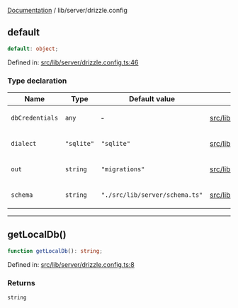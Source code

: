 [Documentation](../../modules.md) / lib/server/drizzle.config

## default

```ts
default: object;
```

Defined in: [src/lib/server/drizzle.config.ts:46](https://github.com/vtempest/Svelte-Starter-DOCS/tree/master/src/lib/server/drizzle.config.ts#L46)

### Type declaration

<table>
<thead>
<tr>
<th>Name</th>
<th>Type</th>
<th>Default value</th>
<th>Defined in</th>
</tr>
</thead>
<tbody>
<tr>
<td>

<a id="dbcredentials"></a> `dbCredentials`

</td>
<td>

`any`

</td>
<td>

&hyphen;

</td>
<td>

[src/lib/server/drizzle.config.ts:50](https://github.com/vtempest/Svelte-Starter-DOCS/tree/master/src/lib/server/drizzle.config.ts#L50)

</td>
</tr>
<tr>
<td>

<a id="dialect"></a> `dialect`

</td>
<td>

`"sqlite"`

</td>
<td>

`"sqlite"`

</td>
<td>

[src/lib/server/drizzle.config.ts:49](https://github.com/vtempest/Svelte-Starter-DOCS/tree/master/src/lib/server/drizzle.config.ts#L49)

</td>
</tr>
<tr>
<td>

<a id="out"></a> `out`

</td>
<td>

`string`

</td>
<td>

`"migrations"`

</td>
<td>

[src/lib/server/drizzle.config.ts:48](https://github.com/vtempest/Svelte-Starter-DOCS/tree/master/src/lib/server/drizzle.config.ts#L48)

</td>
</tr>
<tr>
<td>

<a id="schema"></a> `schema`

</td>
<td>

`string`

</td>
<td>

`"./src/lib/server/schema.ts"`

</td>
<td>

[src/lib/server/drizzle.config.ts:47](https://github.com/vtempest/Svelte-Starter-DOCS/tree/master/src/lib/server/drizzle.config.ts#L47)

</td>
</tr>
</tbody>
</table>

***

## getLocalDb()

```ts
function getLocalDb(): string;
```

Defined in: [src/lib/server/drizzle.config.ts:8](https://github.com/vtempest/Svelte-Starter-DOCS/tree/master/src/lib/server/drizzle.config.ts#L8)

### Returns

`string`
